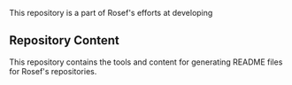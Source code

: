 <!-- include (../_chapters/title.md) -->   

This repository is a part of Rosef's efforts at developing <!-- include (../_chapters/intro.md) -->   

<!-- include (../_chapters/doc_licensing.md) -->

## Repository Content

This repository contains the tools and content for generating README files for Rosef's repositories.

<!-- include (../_chapters/about-us.md) --> 

